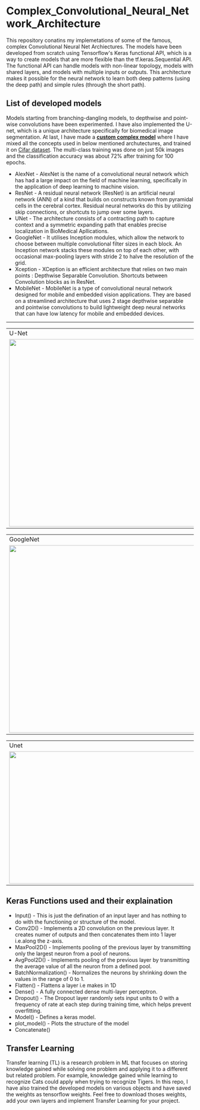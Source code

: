 # Complex_Convolutional_Neural_Network_Architecture

This repository conatins my implemetations of some of the famous, complex Convolutional Neural Net Archiectures. The models have been developed from scratch using Tensorflow's 
Keras functional API, which is a way to create models that are more flexible than the tf.keras.Sequential API. The functional API can handle models with non-linear topology, 
models with shared layers, and models with multiple inputs or outputs. This architecture makes it possible for the neural network to learn both deep patterns (using the deep path) and simple rules (through the short path).

## List of developed models

Models starting from branching-dangling models, to depthwise and point-wise convolutions have been experimented. I have also implemented the U-net, which is a unique architecture specifically for biomedical image segmentation. At last, I have made a **[custom complex model](https://github.com/Jash-2000/Complex_Convolutional_Neural_Network_Architecture/blob/main/Images/Custom_Model.png)** where I have mixed all the concepts used in below mentioned archutectures, and trained it on [Cifar dataset](https://www.cs.toronto.edu/~kriz/cifar.html). The multi-class training was done on just 50k images and the classification accuracy was about 72% after training for 100 epochs. 

* AlexNet - AlexNet is the name of a convolutional neural network which has had a large impact on the field of machine learning, specifically in the application of deep learning to machine vision. 
* ResNet - A residual neural network (ResNet) is an artificial neural network (ANN) of a kind that builds on constructs known from pyramidal cells in the cerebral cortex. Residual neural networks do this by utilizing skip connections, or shortcuts to jump over some layers.
* UNet - The architecture consists of a contracting path to capture context and a symmetric expanding path that enables precise localization in BioMedical Apllications.
* GoogleNet - It utilises Inception modules, which allow the network to choose between multiple convolutional filter sizes in each block. An Inception network stacks these modules on top of each other, with occasional max-pooling layers with stride 2 to halve the resolution of the grid.
* Xception - XCeption is an efficient architecture that relies on two main points : Depthwise Separable Convolution. Shortcuts between Convolution blocks as in ResNet.
* MobileNet - MobileNet is a type of convolutional neural network designed for mobile and embedded vision applications. They are based on a streamlined architecture that uses 2 stage depthwise separable and pointwise convolutions to build lightweight deep neural networks that can have low latency for mobile and embedded devices.

---

  <table>
  <tr>
    <td>U-Net</td>
    <td>Xception</td>
  </tr>
  <tr>
    <td valign="top"><img src="https://user-images.githubusercontent.com/47540320/110317470-31f82c00-8032-11eb-937f-9755815e2edd.png" width = "502"></td>
    <td valign="top"><img src="https://user-images.githubusercontent.com/47540320/110310740-e0976f00-8028-11eb-9f3e-393bf3f0f30e.png"</td>
  </tr>
 </table>
 <table>
  <tr>
    <td>GoogleNet</td>
    <td>Alexnet</td>
  </tr>
  <tr>
    <td valign="top"><img src="https://user-images.githubusercontent.com/47540320/110290304-a621d800-8010-11eb-9b5f-f52ca1f715b2.png" width = "502"></td>
    <td valign="top"><img src="https://user-images.githubusercontent.com/47540320/110291584-15e49280-8012-11eb-86cc-c1221c39bcb1.png" width = "502"></td>
  </tr>
 </table>
  <table>
  <tr>
    <td>Unet</td>
    <td>MobileNet</td>
  </tr>
  <tr>
    <td valign="top"><img src="" width = "502" height = "354"></td>
    <td valign="top"><img src=""</td>
  </tr>
 </table>

 
## Keras Functions used and their explaination

 * Input() - This is just the defination of an input layer and has nothing to do with the functioning or structure of the model.
 * Conv2D() - Implements a 2D convolution on the previous layer. It creates <no of filters> numer of outputs and then concatenates them into 1 layer i.e.along the z-axis.
 * MaxPool2D() - Implements pooling of the previous layer by transmitting only the largest neuron from a pool of neurons.
 * AvgPool2D() - Implements pooling of the previous layer by transmitting the average value of all the neuron from a defined pool.
 * BatchNormalization() - Normalizes the neurons by shrinking down the values in the range of 0 to 1.
 * Flatten() - Flattens a layer i.e makes in 1D
 * Dense() - A fully connected dense multi-layer perceptron.
 * Dropout() - The Dropout layer randomly sets input units to 0 with a frequency of rate at each step during training time, which helps prevent overfitting.
 * Model() - Defines a keras model.
 * plot_model() - Plots the structure of the model
 * Concatenate()
 
## Transfer Learning

Transfer learning (TL) is a research problem in ML that focuses on storing knowledge gained while solving one problem and applying it to a different but related problem. For example,
knowledge gained while learning to recognize Cats could apply when trying to recognize Tigers. In this repo, I have also trained the developed models on various objects and have 
saved the weights as tensorflow weights. Feel free to download thoses weights, add your own layers and implement Transfer Learning for your project. 
